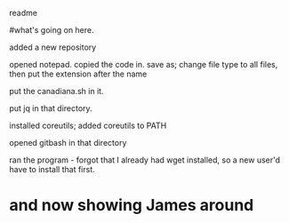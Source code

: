 readme

#what's going on here.

added a new repository

opened notepad. copied the code in. save as; change file type to all files, then put the extension after the name

put the canadiana.sh in it.

put jq in that directory.

installed coreutils; added coreutils to PATH

opened gitbash in that directory

ran the program - forgot that I already had wget installed, so a new user'd have to install that first.

# and now showing James around